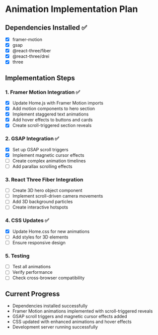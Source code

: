 # Animation Implementation Plan

## Dependencies Installed ✅
- [x] framer-motion
- [x] gsap
- [x] @react-three/fiber
- [x] @react-three/drei
- [x] three

## Implementation Steps

### 1. Framer Motion Integration ✅
- [x] Update Home.js with Framer Motion imports
- [x] Add motion components to hero section
- [x] Implement staggered text animations
- [x] Add hover effects to buttons and cards
- [x] Create scroll-triggered section reveals

### 2. GSAP Integration ✅
- [x] Set up GSAP scroll triggers
- [x] Implement magnetic cursor effects
- [ ] Create complex animation timelines
- [ ] Add parallax scrolling effects

### 3. React Three Fiber Integration
- [ ] Create 3D hero object component
- [ ] Implement scroll-driven camera movements
- [ ] Add 3D background particles
- [ ] Create interactive hotspots

### 4. CSS Updates ✅
- [x] Update Home.css for new animations
- [ ] Add styles for 3D elements
- [ ] Ensure responsive design

### 5. Testing
- [ ] Test all animations
- [ ] Verify performance
- [ ] Check cross-browser compatibility

## Current Progress
- Dependencies installed successfully
- Framer Motion animations implemented with scroll-triggered reveals
- GSAP scroll triggers and magnetic cursor effects added
- CSS updated with enhanced animations and hover effects
- Development server running successfully
